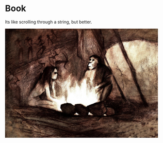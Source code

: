 # Book
Its like scrolling through a string, but better.

<img src="https://github.com/ItsZeusBro/Book/blob/36d7bec2d3ca3d23673540738009e4be8ca37863/Neanderthals.jpeg"/>
